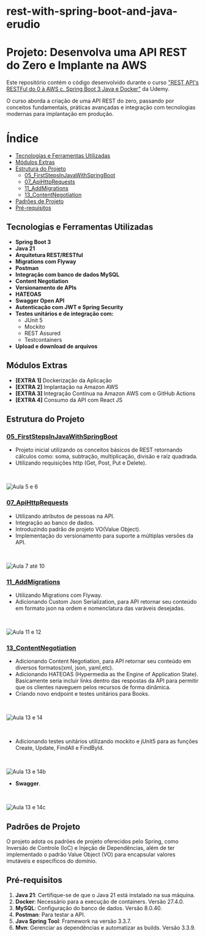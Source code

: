 # rest-with-spring-boot-and-java-erudio

# Projeto: Desenvolva uma API REST do Zero e Implante na AWS

Este repositório contém o código desenvolvido durante o curso ["REST API's RESTFul do 0 à AWS c. Spring Boot 3 Java e Docker"](https://www.udemy.com/course/restful-apis-do-0-a-nuvem-com-springboot-e-docker/?kw=spring+aws&src=sac) da Udemy.

O curso aborda a criação de uma API REST do zero, passando por conceitos fundamentais, práticas avançadas e integração com tecnologias modernas para implantação em produção.

# Índice  

- [Tecnologias e Ferramentas Utilizadas](#tecnologias-e-ferramentas-utilizadas)  
- [Módulos Extras](#módulos-extras)  
- [Estrutura do Projeto](#estrutura-do-projeto)  
  - [05_FirstStepsInJavaWithSpringBoot](#05_firststepsinjavawithspringboot)  
  - [07_ApiHttpRequests](#07_apihttprequests)  
  - [11_AddMigrations](#11_addmigrations)  
  - [13_ContentNegotiation](#13_contentnegotiation)  
- [Padrões de Projeto](#padrões-de-projeto)  
- [Pré-requisitos](#pré-requisitos)  


## Tecnologias e Ferramentas Utilizadas

- **Spring Boot 3**
- **Java 21**
- **Arquitetura REST/RESTful**
- **Migrations com Flyway**
- **Postman**
- **Integração com banco de dados MySQL**
- **Content Negotiation**
- **Versionamento de APIs**
- **HATEOAS**
- **Swagger Open API**
- **Autenticação com JWT e Spring Security**
- **Testes unitários e de integração com:**
  - JUnit 5
  - Mockito
  - REST Assured
  - Testcontainers
- **Upload e download de arquivos**

## Módulos Extras

- **[EXTRA 1]** Dockerização da Aplicação
- **[EXTRA 2]** Implantação na Amazon AWS
- **[EXTRA 3]** Integração Contínua na Amazon AWS com o GitHub Actions
- **[EXTRA 4]** Consumo da API com React JS

## Estrutura do Projeto
### [05_FirstStepsInJavaWithSpringBoot](https://github.com/BredexBR/rest-with-spring-boot-and-java-erudio/tree/main/05_FirstStepsInJavaWithSpringBoot/rest-with-spring-boot-and-java-erudio)
- Projeto inicial utilizando os conceitos básicos de REST retornando cálculos como: soma, subtração, multiplicação, divisão e raíz quadrada.
- Utilizando requisições http (Get, Post, Put e Delete).
<br>

![Aula 5 e 6](imgs-readme/5.png)
<br>

### [07_ApiHttpRequests](https://github.com/BredexBR/rest-with-spring-boot-and-java-erudio/tree/main/07_ApiHttpRequests/rest-with-spring-boot-and-java-erudio7)
- Utilizando atributos de pessoas na API.
- Integração ao banco de dados.
- Introduzindo padrão de projeto VO(Value Object).
- Implementação do versionamento para suporte a múltiplas versões da API.
<br>

![Aula 7 até 10](imgs-readme/7.png)
<br>

### [11_AddMigrations](https://github.com/BredexBR/rest-with-spring-boot-and-java-erudio/tree/main/11_AddMigrations/rest-with-spring-boot-and-java-erudio11)
- Utilizando Migrations com Flyway.
- Adicionando Custom Json Serialization, para API retornar seu conteúdo em formato json na ordem e nomenclatura das varáveis desejadas.

<br>

![Aula 11 e 12](imgs-readme/11.png)
<br>

### [13_ContentNegotiation](https://github.com/BredexBR/rest-with-spring-boot-and-java-erudio/tree/main/13_ContentNegotiation/rest-with-spring-boot-and-java-erudio13)
- Adicionando Content Negotiation, para API retornar seu conteúdo em diversos formatos(xml, json, yaml,etc).
- Adicionando HATEOAS (Hypermedia as the Engine of Application State). Basicamente seria incluir links dentro 
das respostas da API para permitir que os clientes naveguem pelos recursos de forma dinâmica.
- Criando novo endpoint e testes unitários para Books.

<br>

![Aula 13 e 14](imgs-readme/13.png)

<br>

- Adicionando testes unitários utilizando mockito e jUnit5 para as funções Create, Update, FindAll e FindById.
<br>

![Aula 13 e 14b](imgs-readme/13b.png)

- **Swagger**.
<br>

![Aula 13 e 14c](imgs-readme/13c.png)

## Padrões de Projeto

O projeto adota os padrões de projeto oferecidos pelo Spring, como Inversão de Controle (IoC) e Injeção de Dependências, além de ter implementado o padrão Value Object (VO) para encapsular valores imutáveis e específicos do domínio.

## Pré-requisitos

1. **Java 21**: Certifique-se de que o Java 21 está instalado na sua máquina.
2. **Docker**: Necessário para a execução de containers. Versão 27.4.0.
3. **MySQL**: Configuração do banco de dados. Versão 8.0.40.
4. **Postman**: Para testar a API.
5. **Java Spring Tool**: Framework na versão 3.3.7.
6. **Mvn**: Gerenciar as dependências e automatizar as builds. Versão 3.3.9.
